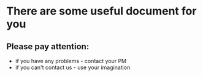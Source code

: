 # There are some useful document for you

## Please pay attention:

* if you have any problems - contact your PM
* if you can't contact us - use your imagination